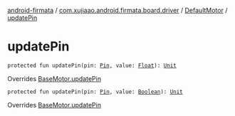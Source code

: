 [android-firmata](../../index.md) / [com.xujiaao.android.firmata.board.driver](../index.md) / [DefaultMotor](index.md) / [updatePin](./update-pin.md)

# updatePin

`protected fun updatePin(pin: `[`Pin`](../-pin/index.md)`, value: `[`Float`](https://kotlinlang.org/api/latest/jvm/stdlib/kotlin/-float/index.html)`): `[`Unit`](https://kotlinlang.org/api/latest/jvm/stdlib/kotlin/-unit/index.html)

Overrides [BaseMotor.updatePin](../-base-motor/update-pin.md)


`protected fun updatePin(pin: `[`Pin`](../-pin/index.md)`, value: `[`Boolean`](https://kotlinlang.org/api/latest/jvm/stdlib/kotlin/-boolean/index.html)`): `[`Unit`](https://kotlinlang.org/api/latest/jvm/stdlib/kotlin/-unit/index.html)

Overrides [BaseMotor.updatePin](../-base-motor/update-pin.md)

